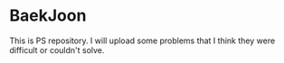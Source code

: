 # BaekJoon
This is PS repository. I will upload some problems that I think they were difficult or couldn't solve.
